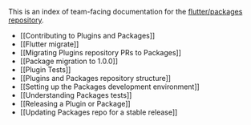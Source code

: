 This is an index of team-facing documentation for the [flutter/packages repository](https://github.com/flutter/packages/).

- [[Contributing to Plugins and Packages]]
- [[Flutter migrate]]
- [[Migrating Plugins repository PRs to Packages]]
- [[Package migration to 1.0.0]]
- [[Plugin Tests]]
- [[Plugins and Packages repository structure]]
- [[Setting up the Packages development environment]]
- [[Understanding Packages tests]]
- [[Releasing a Plugin or Package]]
- [[Updating Packages repo for a stable release]]
